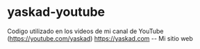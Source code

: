 # yaskad-youtube
Codigo utilizado en los videos de mi canal de YouTube (https://youtube.com/yaskad)
https://yaskad.com -- Mi sitio web
